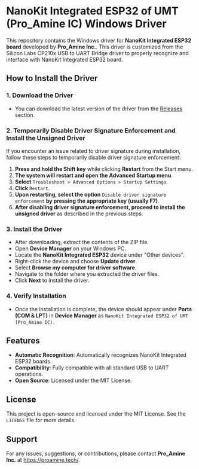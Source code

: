 # NanoKit Integrated ESP32 of UMT (Pro_Amine IC) Windows Driver

This repository contains the Windows driver for **NanoKit Integrated ESP32 board** developed by **Pro_Amine Inc.**. This driver is customized from the Silicon Labs CP210x USB to UART Bridge driver to properly recognize and interface with NanoKit Integrated ESP32 board.

## How to Install the Driver

### 1. Download the Driver

- You can download the latest version of the driver from the [Releases](https://github.com/ProAmineOfficial/Driver-NanoKit-ESP32-of-T.U.M-Pro_Amine-IC/releases) section.

### 2. Temporarily Disable Driver Signature Enforcement and Install the Unsigned Driver
If you encounter an issue related to driver signature during installation, follow these steps to temporarily disable driver signature enforcement:

1. **Press and hold the Shift key** while clicking **Restart** from the Start menu.
2. **The system will restart and open the Advanced Startup menu**.
3. **Select** `Troubleshoot > Advanced Options > Startup Settings`.
4. **Click** `Restart`.
5. **Upon restarting, select the option** `Disable driver signature enforcement` **by pressing the appropriate key (usually F7)**.
6. **After disabling driver signature enforcement, proceed to install the unsigned driver** as described in the previous steps.

 
### 3. Install the Driver
- After downloading, extract the contents of the ZIP file.
- Open **Device Manager** on your Windows PC.
- Locate the **NanoKit Integrated ESP32** device under "Other devices".
- Right-click the device and choose **Update driver**.
- Select **Browse my computer for driver software**.
- Navigate to the folder where you extracted the driver files.
- Click **Next** to install the driver.



### 4. Verify Installation
- Once the installation is complete, the device should appear under **Ports (COM & LPT)** in **Device Manager** as `NanoKit Integrated ESP32 of UMT (Pro_Amine IC)`.

## Features
- **Automatic Recognition**: Automatically recognizes NanoKit Integrated ESP32 boards.
- **Compatibility**: Fully compatible with all standard USB to UART operations.
- **Open Source**: Licensed under the MIT License.

## License
This project is open-source and licensed under the MIT License. See the `LICENSE` file for more details.

## Support
For any issues, suggestions, or contributions, please contact **Pro_Amine Inc.** at https://proamine.tech/.
